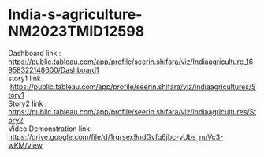 # India-s-agriculture-NM2023TMID12598
Dashboard link : https://public.tableau.com/app/profile/seerin.shifara/viz/Indiaagriculture_16958322148600/Dashboard1      
story1 link :https://public.tableau.com/app/profile/seerin.shifara/viz/indiaagricultures/Story1               
Story2 link : https://public.tableau.com/app/profile/seerin.shifara/viz/indiaagricultures/Story2               
Video Demonstration link: https://drive.google.com/file/d/1rqrsex9ndGvfq6jbc-yUbs_nuVc3-wKM/view                 
